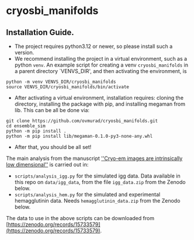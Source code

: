 # cryosbi_manifolds

## Installation Guide.
- The project requires python3.12 or newer, so please install such a version.
- We recommend installing the project in a virtual environment, such as a python `venv`. An example script for creating a venv `cryosbi_manifolds` in a parent directory `VENVS_DIR', and then activating the environment, is
```
python -m venv VENVS_DIR/cryosbi_manifolds
source VENVS_DIR/cryosbi_manifolds/bin/activate
```
- After activating a virtual environment, installation requires: cloning the directory, installing the package with pip, and installing megaman from lib. This can be all be done via:
```
git clone https://github.com/ovmurad/cryosbi_manifolds.git
cd ensemble_sim
python -m pip install .
python -m pip install lib/megaman-0.1.0-py3-none-any.whl
```
- After that,  you should be all set!


The main analysis from the manuscript [''Cryo-em images are intrinsically low dimensional''](https://arxiv.org/abs/2504.11249) is carried out in:
- `scripts/analysis_igg.py` for the simulated igg data. Data available in this repo on `data/igg_data`, from the file `igg_data.zip` from the Zenodo below.
- `scripts/analysis_hem.py` for the simulated and experimental hemagglutinin data. Needs `hemagglutinin_data.zip` from the Zenodo below.

The data to use in the above scripts can be downloaded from [https://zenodo.org/records/15733579](https://zenodo.org/records/15733579).
